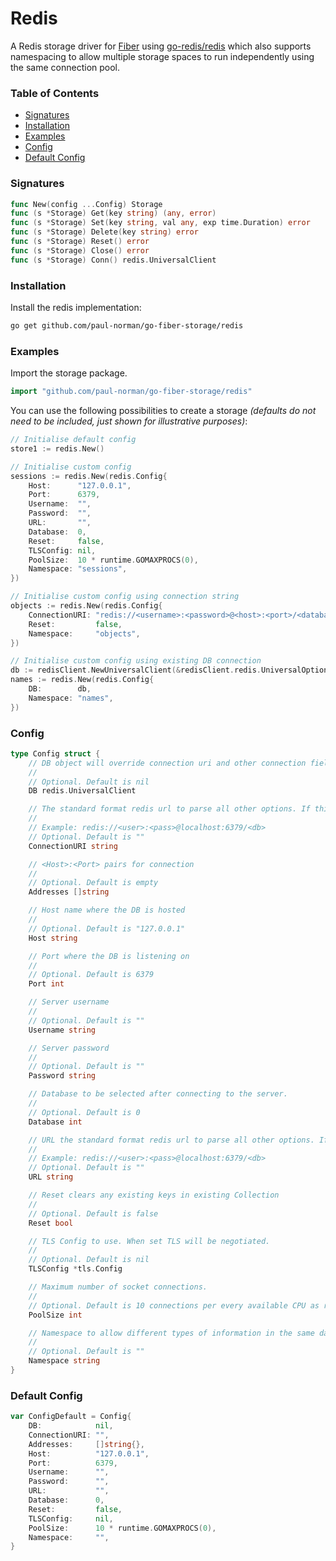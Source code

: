 # Redis

A Redis storage driver for [Fiber](https://gofiber.io/) using [go-redis/redis](https://github.com/go-redis/redis) which also supports namespacing to allow multiple storage spaces to run independently using the same connection pool.

### Table of Contents

- [Signatures](#signatures)
- [Installation](#installation)
- [Examples](#examples)
- [Config](#config)
- [Default Config](#default-config)

### Signatures

```go
func New(config ...Config) Storage
func (s *Storage) Get(key string) (any, error)
func (s *Storage) Set(key string, val any, exp time.Duration) error
func (s *Storage) Delete(key string) error
func (s *Storage) Reset() error
func (s *Storage) Close() error
func (s *Storage) Conn() redis.UniversalClient
```

### Installation

Install the redis implementation:

```bash
go get github.com/paul-norman/go-fiber-storage/redis
```

### Examples

Import the storage package.

```go
import "github.com/paul-norman/go-fiber-storage/redis"
```

You can use the following possibilities to create a storage *(defaults do not need to be included, just shown for illustrative purposes)*:

```go
// Initialise default config
store1 := redis.New()

// Initialise custom config
sessions := redis.New(redis.Config{
	Host:      "127.0.0.1",
	Port:      6379,
	Username:  "",
	Password:  "",
	URL:       "",
	Database:  0,
	Reset:     false,
	TLSConfig: nil,
	PoolSize:  10 * runtime.GOMAXPROCS(0),
	Namespace: "sessions",
})

// Initialise custom config using connection string
objects := redis.New(redis.Config{
	ConnectionURI: "redis://<username>:<password>@<host>:<port>/<database>",
	Reset:         false,
	Namespace:     "objects",
})

// Initialise custom config using existing DB connection
db := redisClient.NewUniversalClient(&redisClient.redis.UniversalOptions{ ... })
names := redis.New(redis.Config{
	DB:        db,
	Namespace: "names",
})
```

### Config
```go
type Config struct {
	// DB object will override connection uri and other connection fields
	//
	// Optional. Default is nil
	DB redis.UniversalClient

	// The standard format redis url to parse all other options. If this is set all other config options, Host, Port, Username, Password, Database have no effect.
	//
	// Example: redis://<user>:<pass>@localhost:6379/<db>
	// Optional. Default is ""
	ConnectionURI string

	// <Host>:<Port> pairs for connection
	//
	// Optional. Default is empty
	Addresses []string

	// Host name where the DB is hosted
	//
	// Optional. Default is "127.0.0.1"
	Host string

	// Port where the DB is listening on
	//
	// Optional. Default is 6379
	Port int

	// Server username
	//
	// Optional. Default is ""
	Username string

	// Server password
	//
	// Optional. Default is ""
	Password string

	// Database to be selected after connecting to the server.
	//
	// Optional. Default is 0
	Database int

	// URL the standard format redis url to parse all other options. If this is set all other config options, Host, Port, Username, Password, Database have no effect.
	//
	// Example: redis://<user>:<pass>@localhost:6379/<db>
	// Optional. Default is ""
	URL string

	// Reset clears any existing keys in existing Collection
	//
	// Optional. Default is false
	Reset bool

	// TLS Config to use. When set TLS will be negotiated.
	//
	// Optional. Default is nil
	TLSConfig *tls.Config

	// Maximum number of socket connections.
	//
	// Optional. Default is 10 connections per every available CPU as reported by runtime.GOMAXPROCS.
	PoolSize int

	// Namespace to allow different types of information in the same database
	//
	// Optional. Default is ""
	Namespace string
}
```

### Default Config

```go
var ConfigDefault = Config{
	DB:            nil,
	ConnectionURI: "",
	Addresses:     []string{},
	Host:          "127.0.0.1",
	Port:          6379,
	Username:      "",
	Password:      "",
	URL:           "",
	Database:      0,
	Reset:         false,
	TLSConfig:     nil,
	PoolSize:      10 * runtime.GOMAXPROCS(0),
	Namespace:     "",
}
```